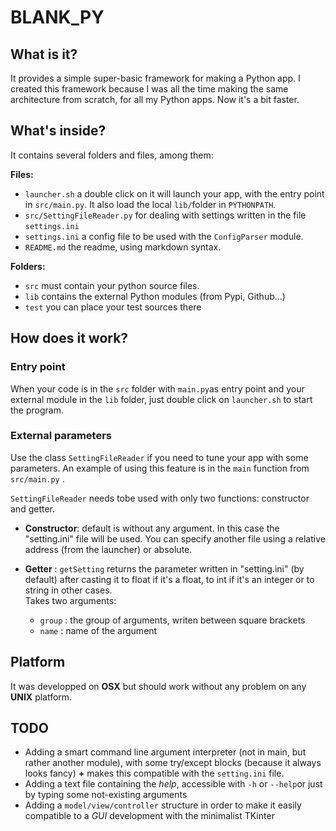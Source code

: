 # BLANK_PY
## What is it?
It provides a simple super-basic framework for making a Python app. I created this framework because I was all the time making the same architecture from scratch, for all my Python apps. Now it's a bit faster.

## What's inside?
It contains several folders and files, among them:

**Files:**

- `launcher.sh` a double click on it will launch your app, with the entry point in `src/main.py`. It also load  the local  `lib/`folder in `PYTHONPATH`.
- `src/SettingFileReader.py` for dealing with settings written in the file `settings.ini`
- `settings.ini` a config file to be used with the `ConfigParser` module.
- `README.md` the readme, using markdown syntax.

**Folders:**

- `src` must contain your python source files.
- `lib` contains the external Python modules (from Pypi, Github...)
- `test` you can place your test sources there

## How does it work?
### Entry point
When your code is in the `src` folder with `main.py`as entry point and your external module in the `lib` folder, just double click on `launcher.sh` to start the program.

### External parameters
Use the class `SettingFileReader` if you need to tune your app with some parameters. An example of using this feature is in the `main` function from `src/main.py` .   

`SettingFileReader` needs tobe used with only two functions: constructor and getter.

- **Constructor**: default is without any argument. In this case the "setting.ini" file
will be used. You can specify another file using a relative address (from the launcher) or absolute.

- **Getter** : `getSetting` returns the parameter written in "setting.ini" (by default) after casting it to float if it's a float, to int if it's an integer or to string in other cases.  
Takes two arguments:
	- `group` : the group of arguments, writen between square brackets
	- `name` : name of the argument
        

## Platform
It was developped on **OSX** but should work without any problem on any **UNIX** platform.

## TODO
- Adding a smart command line argument interpreter (not in main, but rather another module), with some try/except blocks (because it always looks fancy) **+** makes this compatible with the `setting.ini` file.
- Adding a text file containing the *help*, accessible with `-h` or `--help`or just by typing some not-existing arguments
- Adding a `model/view/controller` structure in order to make it easily compatible to a *GUI* development with the minimalist TKinter